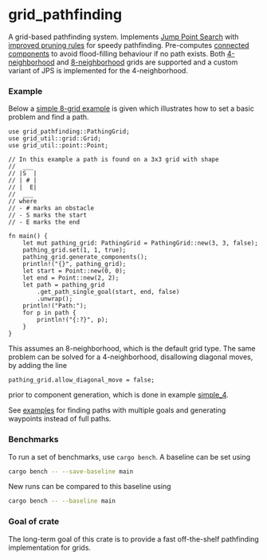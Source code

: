 # grid_pathfinding

A grid-based pathfinding system. Implements [Jump Point Search](https://en.wikipedia.org/wiki/Jump_point_search) with 
[improved pruning rules](https://www.researchgate.net/publication/287338108_Improving_jump_point_search) for speedy pathfinding. Pre-computes
[connected components](https://en.wikipedia.org/wiki/Component_(graph_theory))
to avoid flood-filling behaviour if no path exists. Both [4-neighborhood](https://en.wikipedia.org/wiki/Von_Neumann_neighborhood) and [8-neighborhood](https://en.wikipedia.org/wiki/Moore_neighborhood) grids are supported and a custom variant of JPS is implemented for the 4-neighborhood. 

### Example
Below a [simple 8-grid example](examples/simple_8.rs) is given which illustrates how to set a basic problem and find a path.
```rust,no_run
use grid_pathfinding::PathingGrid;
use grid_util::grid::Grid;
use grid_util::point::Point;

// In this example a path is found on a 3x3 grid with shape
//  ___
// |S  |
// | # |
// |  E|
//  ___
// where
// - # marks an obstacle
// - S marks the start
// - E marks the end

fn main() {
    let mut pathing_grid: PathingGrid = PathingGrid::new(3, 3, false);
    pathing_grid.set(1, 1, true);
    pathing_grid.generate_components();
    println!("{}", pathing_grid);
    let start = Point::new(0, 0);
    let end = Point::new(2, 2);
    let path = pathing_grid
        .get_path_single_goal(start, end, false)
        .unwrap();
    println!("Path:");
    for p in path {
        println!("{:?}", p);
    }
}
```
This assumes an 8-neighborhood, which is the default grid type. The same problem can be solved for a 4-neighborhood, disallowing diagonal moves, by adding the line
```rust,no_run
pathing_grid.allow_diagonal_move = false;
```
prior to component generation, which is done in example [simple_4](examples/simple_4.rs).



See [examples](examples/) for finding paths with multiple goals and generating waypoints instead of full paths.

### Benchmarks
To run a set of benchmarks, use `cargo bench`. A baseline can be set using
```bash
cargo bench -- --save-baseline main
```
New runs can be compared to this baseline using 
```bash
cargo bench -- --baseline main
```


### Goal of crate
The long-term goal of this crate is to provide a fast off-the-shelf pathfinding implementation for grids.
